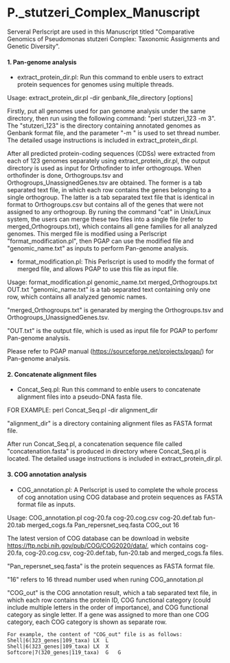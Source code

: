 # P._stutzeri_Complex_Manuscript
Serveral Perlscript are used in this Manuscript titled "Comparative Genomics of Pseudomonas stutzeri Complex: Taxonomic Assignments and Genetic Diversity".

#### 1. Pan-genome analysis

* extract_protein_dir.pl: Run this command to enble users to extract protein sequences for genomes using multiple threads.  

Usage: extract_protein_dir.pl -dir genbank_file_directory [options]

Firstly, put all genomes used for pan genome analysis under the same directory, then run using the following command: "perl stutzeri_123 -m 3". The "stutzeri_123" is the directory containing annotated genomes as Genbank format file, and the parameter "-m " is used to set thread number. The detailed usage instructions is included in extract_protein_dir.pl.  
    
After all predicted protein-coding sequences (CDSs) were extracted from each of 123 genomes separately using extract_protein_dir.pl, the output directory is used as input for Orthofinder to infer orthogroups. When orthofinder is done, Orthogroups.tsv and Orthogroups_UnassignedGenes.tsv are obtained. The former is a tab separated text file, in which each row contains the genes belonging to a single orthogroup. The latter is a tab separated text file that is identical in format to Orthogroups.csv but contains all of the genes that were not assigned to any orthogroup. By runing the command "cat" in Unix/Linux system, the users can merge these two files into a single file (refer to merged_Orthogroups.txt), which contains all gene families for all analyzed genomes. This merged file is modified using a Perlscript "format_modification.pl", then PGAP can use the modified file and "genomic_name.txt" as inputs to perform Pan-genome analysis. 

* format_modification.pl: This Perlscript is used to modify the format of merged file, and allows PGAP to use this file as input file.

Usage: format_modification.pl genomic_name.txt merged_Orthogroups.txt OUT.txt
"genomic_name.txt" is a tab separated text containing only one row, which contains all analyzed genomic names. 

"merged_Orthogroups.txt" is genarated by merging the Orthogroups.tsv and Orthogroups_UnassignedGenes.tsv.

"OUT.txt" is the output file, which is used as input file for PGAP to perfomr Pan-genome analysis. 

Please refer to PGAP manual (https://sourceforge.net/projects/pgap/) for Pan-genome analysis. 
   

#### 2. Concatenate alignment files
* Concat_Seq.pl: Run this command to enble users to concatenate alignment files into a pseudo-DNA fasta file.   

FOR EXAMPLE: perl Concat_Seq.pl -dir alignment_dir

"alignment_dir" is a directory containing alignment files as FASTA format file.

After run Concat_Seq.pl, a concatenation sequence file called "concatenation.fasta" is produced in directory where Concat_Seq.pl is located. The detailed usage instructions is included in extract_protein_dir.pl.

#### 3. COG annotation analysis
* COG_annotation.pl: A Perlscript is used to complete the whole process of cog annotation using COG database and protein sequences as FASTA format file as inputs. 

Usage: COG_annotation.pl cog-20.fa cog-20.cog.csv cog-20.def.tab fun-20.tab merged_cogs.fa Pan_repersnet_seq.fasta COG_out 16

The latest version of COG database can be download in website https://ftp.ncbi.nih.gov/pub/COG/COG2020/data/, which contains cog-20.fa, cog-20.cog.csv, cog-20.def.tab, fun-20.tab and merged_cogs.fa files. 

"Pan_repersnet_seq.fasta" is the protein sequences as FASTA format file.

"16" refers to 16 thread number used when runing COG_annotation.pl

"COG_out" is the COG annotation result, which a tab separated text file, in which each row contains the protein ID, COG functional category (could include multiple letters in the order of importance), and  COG functional category as single letter. If a gene was assigned to more than one COG category, each COG category is shown as separate row. 

    For example, the content of "COG_out" file is as follows: 
    Shell|6(323_genes|109_taxa)	LX	L
    Shell|6(323_genes|109_taxa)	LX	X
    Softcore|7(320_genes|119_taxa)	G	G
